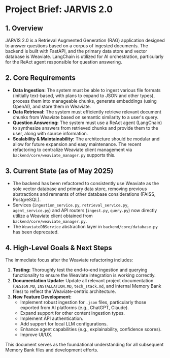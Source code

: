 # Project Brief: JARVIS 2.0

## 1. Overview

JARVIS 2.0 is a Retrieval Augmented Generation (RAG) application designed to answer questions based on a corpus of ingested documents. The backend is built with FastAPI, and the primary data store and vector database is Weaviate. LangChain is utilized for AI orchestration, particularly for the ReAct agent responsible for question answering.

## 2. Core Requirements

*   **Data Ingestion:** The system must be able to ingest various file formats (initially text-based, with plans to expand to JSON and other types), process them into manageable chunks, generate embeddings (using OpenAI), and store them in Weaviate.
*   **Data Retrieval:** The system must efficiently retrieve relevant document chunks from Weaviate based on semantic similarity to a user's query.
*   **Question Answering:** The system must use a ReAct agent (LangChain) to synthesize answers from retrieved chunks and provide them to the user, along with source information.
*   **Scalability & Maintainability:** The architecture should be modular and allow for future expansion and easy maintenance. The recent refactoring to centralize Weaviate client management via `backend/core/weaviate_manager.py` supports this.

## 3. Current State (as of May 2025)

*   The backend has been refactored to consistently use Weaviate as the sole vector database and primary data store, removing previous abstractions and remnants of other database considerations (FAISS, PostgreSQL).
*   Services (`ingestion_service.py`, `retrieval_service.py`, `agent_service.py`) and API routers (`ingest.py`, `query.py`) now directly utilize a Weaviate client obtained from `backend/core/weaviate_manager.py`.
*   The `WeaviateDBService` abstraction layer in `backend/core/database.py` has been deprecated.

## 4. High-Level Goals & Next Steps

The immediate focus after the Weaviate refactoring includes:

1.  **Testing:** Thoroughly test the end-to-end ingestion and querying functionality to ensure the Weaviate integration is working correctly.
2.  **Documentation Update:** Update all relevant project documentation (`DESIGN.MD`, `INSTALLATION.MD`, `tech_stack.md`, and internal Memory Bank files) to reflect the Weaviate-centric architecture.
3.  **New Feature Development:**
    *   Implement robust ingestion for `.json` files, particularly those exported from AI platforms (e.g., ChatGPT, Claude).
    *   Expand support for other content ingestion types.
    *   Implement API authentication.
    *   Add support for local LLM configurations.
    *   Enhance agent capabilities (e.g., explainability, confidence scores).
    *   Improve UI/UX.

This document serves as the foundational understanding for all subsequent Memory Bank files and development efforts.
